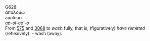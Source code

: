 G628  
ἀπολούω  
apolouō  
*ap-ol-oo‘-o*  
From [575](g0575) and [3068](g3068) to *wash* fully, that is,
(figuratively) *have* *remitted* (reflexively): - wash (away).  
